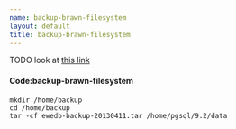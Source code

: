```yaml
---
name: backup-brawn-filesystem
layout: default
title: backup-brawn-filesystem
---
```


TODO look at [this link](http://www.cyberciti.biz/faq/howto-use-tar-command-through-network-over-ssh-session/)


#### Code:backup-brawn-filesystem
    mkdir /home/backup
    cd /home/backup     
    tar -cf ewedb-backup-20130411.tar /home/pgsql/9.2/data
